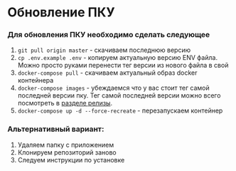 # Обновление ПКУ

### Для обновления ПКУ необходимо сделать следующее
1. `git pull origin master` - скачиваем последнюю версию
2. `cp .env.example .env` - копируем актуальную версию ENV файла. Можно просто руками перенести тег версии из нового файла в свой
3. `docker-compose pull` - скачиваем актуальный образ docker контейнера
4. `docker-compose images` - убеждаемся что у вас стоит тег самой последней версии пку. Тег самой последней версии можно всего посмотреть в [разделе релизы](https://github.com/upgreat-readable/pku/releases).
5. `docker-compose up -d --force-recreate` - перезапускаем контейнер

### Альтернативный вариант:
1. Удаляем папку с приложением
2. Клонируем репозиторий заново
3. Следуем инструкции по установке
